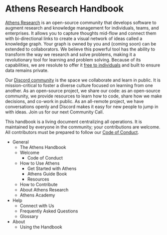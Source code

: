 # Athens Research Handbook

[Athens Research](https://athens-research.webflow.io/) is an open-source community that develops software to augment research and knowledge management for individuals, teams, and enterprises. It allows you to capture thoughts mid-flow and connect them with bi-directional links to create a visual network of ideas called a knowledge graph. Your graph is owned by you and \(coming soon\) can be extended to collaborators. We believe this powerful tool has the ability to transform the way we research and solve problems, making it a revolutionary tool for learning and problem solving. Because of its capabilities, we are resolute to offer it [free to individuals](https://athens-research.webflow.io/#download) and built to ensure data remains private. 

Our [Discord community](https://discord.com/invite/as9h8yHNfD) is the space we collaborate and learn in public. It is mission-critical to foster a diverse culture focused on learning from one another. As an open-source project, we share our code: as an open-source community, we provide resources to learn how to code, share how we make decisions, and co-work in public. As an all-remote project, we have conversations openly and Discord makes it easy for new people to jump in with ideas. Join us for our next Community Call.

This handbook is a living document centralizing all operations. It is maintained by everyone in the community; your contributions are welcome. All contributors must be prepared to follow our [Code of Conduct](https://athensresearch.gitbook.io/handbook/welcome/code-of-conduct). 

* General
  * The Athens Handbook
  * Welcome
    * Code of Conduct
  * How to Use Athens
    * Get Started with Athens
    * Athens Guide Book
    * Resources
  * How to Contribute
  * About Athens Research
  * Athens Academy
* Help
  * Connect with Us
  * Frequently Asked Questions
  * Glossary
* About
  * Using the Handbook



## 

